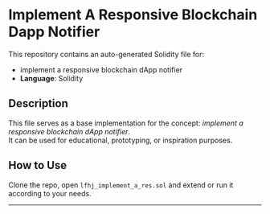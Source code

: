 # Implement A Responsive Blockchain Dapp Notifier

This repository contains an auto-generated Solidity file for:

- implement a responsive blockchain dApp notifier
- **Language**: Solidity

## Description

This file serves as a base implementation for the concept: *implement a responsive blockchain dApp notifier*.  
It can be used for educational, prototyping, or inspiration purposes.

## How to Use

Clone the repo, open `lfhj_implement_a_res.sol` and extend or run it according to your needs.

---


